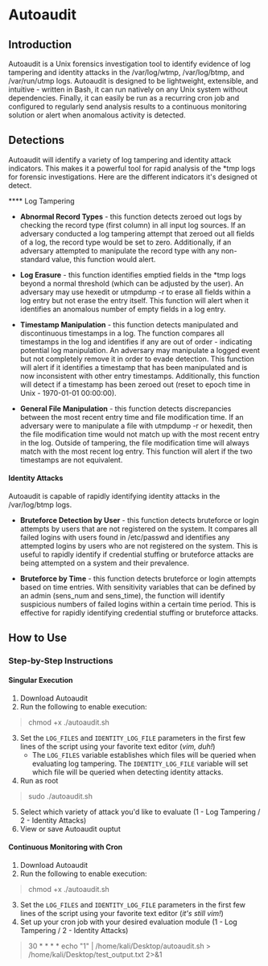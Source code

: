 # Autoaudit

## Introduction

Autoaudit is a Unix forensics investigation tool to identify evidence of log tampering and identity attacks in the /var/log/wtmp, /var/log/btmp, and /var/run/utmp logs. Autoaudit is designed to be lightweight, extensible, and intuitive - written in Bash, it can run natively on any Unix system without dependencies. Finally, it can easily be run as a recurring cron job and configured to regularly send analysis results to a continuous monitoring solution or alert when anomalous activity is detected.

## Detections

Autoaudit will identify a variety of log tampering and identity attack indicators. This makes it a powerful tool for rapid analysis of the *tmp logs for forensic investigations. Here are the different indicators it's designed ot detect.

**** Log Tampering

- **Abnormal Record Types** - this function detects zeroed out logs by checking the record type (first column) in all input log sources. If an adversary conducted a log tampering attempt that zeroed out all fields of a log, the record type would be set to zero. Additionally, if an adversary attempted to manipulate the record type with any non-standard value, this function would alert.

- **Log Erasure** - this function identifies emptied fields in the *tmp logs beyond a normal threshold (which can be adjusted by the user). An adversary may use hexedit or utmpdump -r to erase all fields within a log entry but not erase the entry itself. This function will alert when it identifies an anomalous number of empty fields in a log entry.

- **Timestamp Manipulation** - this function detects manipulated and discontinuous timestamps in a log. The function compares all timestamps in the log and identifies if any are out of order - indicating potential log manipulation. An adversary may manipulate a logged event but not completely remove it in order to evade detection. This function will alert if it identifies a timestamp that has been manipulated and is now inconsistent with other entry timestamps. Additionally, this function will detect if a timestamp has been zeroed out (reset to epoch time in Unix - 1970-01-01 00:00:00). 

- **General File Manipulation** - this function detects discrepancies between the most recent entry time and file modification time. If an adversary were to manipulate a file with utmpdump -r or hexedit, then the file modification time would not match up with the most recent entry in the log. Outside of tampering, the file modification time will always match with the most recent log entry. This function will alert if the two timestamps are not equivalent.

#### Identity Attacks

Autoaudit is capable of rapidly identifying identity attacks in the /var/log/btmp logs.

- **Bruteforce Detection by User** - this function detects bruteforce or login attempts by users that are not registered on the system. It compares all failed logins with users found in /etc/passwd and identifies any attempted logins by users who are not registered on the system. This is useful to rapidly identify if credential stuffing or bruteforce attacks are being attempted on a system and their prevalence. 

- **Bruteforce by Time** - this function detects bruteforce or login attempts based on time entries. With sensitivity variables that can be defined by an admin (sens_num and sens_time), the function will identify suspicious numbers of failed logins within a certain time period. This is effective for rapidly identifying credential stuffing or bruteforce attacks. 

## How to Use

### Step-by-Step Instructions

#### Singular Execution

1. Download Autoaudit
2. Run the following to enable execution:
> chmod +x ./autoaudit.sh
3. Set the `LOG_FILES` and `IDENTITY_LOG_FILE` parameters in the first few lines of the script using your favorite text editor (*vim, duh!*)
    - The `LOG_FILES` variable establishes which files will be queried when evaluating log tampering. The `IDENTITY_LOG_FILE` variable will set which file will be queried when detecting identity attacks.
4. Run as root
> sudo ./autoaudit.sh
5. Select which variety of attack you'd like to evaluate (1 - Log Tampering / 2 - Identity Attacks)
6. View or save Autoaudit ouptut

#### Continuous Monitoring with Cron

1. Download Autoaudit
2. Run the following to enable execution:
> chmod +x ./autoaudit.sh
3. Set the `LOG_FILES` and `IDENTITY_LOG_FILE` parameters in the first few lines of the script using your favorite text editor (*it's still vim!*)
4. Set up your cron job with your desired evaluation module (1 - Log Tampering / 2 - Identity Attacks)
> 30 * * * * echo "1" | /home/kali/Desktop/autoaudit.sh > /home/kali/Desktop/test_output.txt 2>&1




